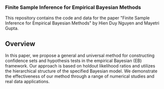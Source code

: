 ### Finite Sample Inference for Empirical Bayesian Methods

This repository contains the code and data for the paper "Finite Sample Inference for Empirical Bayesian Methods" by Hien Duy Nguyen and Mayetri Gupta.

## Overview
In this paper, we propose a general and universal method for constructing confidence sets and hypothesis tests in the empirical Bayesian (EB) framework. Our approach is based on holdout likelihood ratios and utilizes the hierarchical structure of the specified Bayesian model. We demonstrate the effectiveness of our method through a range of numerical studies and real data applications.
